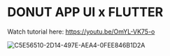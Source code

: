 # DONUT APP UI x FLUTTER

Watch tutorial here: https://youtu.be/OmYL-VK75-o

![C5E56510-2D14-497E-AEA4-0FEE846B1D2A](https://user-images.githubusercontent.com/29016489/199864218-ba310524-251f-4d33-b8b3-3a5bbfaa907c.JPG)
